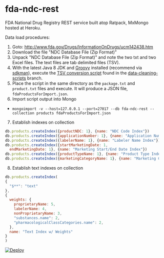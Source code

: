 # fda-ndc-rest 
FDA National Drug Registry REST service built atop Ratpack, MxMongo hosted at Heroku.

Data load procedures:

1. Goto: http://www.fda.gov/Drugs/InformationOnDrugs/ucm142438.htm
2. Download the file "NDC Database File (Zip Format)"
3. Unpack "NDC Database File (Zip Format)" and note the two txt and two Excel files. The text files are tab delimited files (TSV).
4. With the latest Java 8 JDK and [Groovy](http://www.groovy-lang.org/) installed (recommend via [sdkman](http://sdkman.io/)), execute the [TSV conversion script](https://raw.githubusercontent.com/joshdurbin/fda-ndc-rest/data_cleaning_scripts/FormatNDCData.groovy) found in the [data-cleaning-scripts](https://github.com/joshdurbin/fda-ndc-rest/tree/data_cleaning_scripts) branch.
4. Place the script in the same directory as the `package.txt` and `product.txt` files and execute. It will produce a JSON file, `fdaProductsForImport.json`.
5. Import script output into Mongo

  * `mongoimport -v --host=127.0.0.1 --port=27017 --db fda-ndc-rest --collection products fdaProductsForImport.json`

7. Establish indexes on collection

  ```javascript
  db.products.createIndex({productNDC: 1}, {name: "NDC Code Index"})
  db.products.createIndex({applicationNumber: 1}, {name: "Application Number Index"})
  db.products.createIndex({labelerName: 1}, {name: "Labeler Name Index"})
  db.products.createIndex({startMarketingDate: 1,
    endMarketingDate: 1}, {name: "Marketing Start/End Date Index"})
  db.products.createIndex({productTypeName: 1}, {name: "Product Type Index"})
  db.products.createIndex({marketingCategoryName: 1}, {name: "Marketing Category Name Index"})
```

8. Establish text indexes on collection

  ```javascript
  db.products.createIndex(
  {
    "$**": "text"
  },
  {
    weights: {
      proprietaryName: 5,
      labelerName: 4,
      nonProprietaryName: 3,
      "substances.name": 2,
      "pharmacologicalClassCategories.name": 2,
    },
    name: "Text Index w/ Weights"
  }
)
```

[![Deploy](https://www.herokucdn.com/deploy/button.png)](https://heroku.com/deploy?template=https://github.com/joshdurbin/fda-ndc-rest)  
